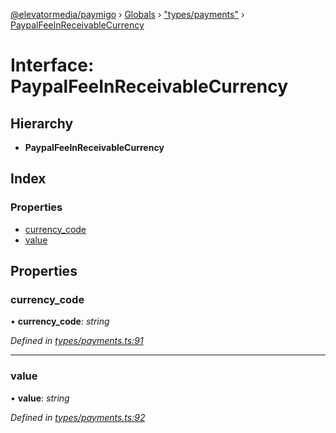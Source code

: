 [@elevatormedia/paymigo](../README.md) › [Globals](../globals.md) › ["types/payments"](../modules/_types_payments_.md) › [PaypalFeeInReceivableCurrency](_types_payments_.paypalfeeinreceivablecurrency.md)

# Interface: PaypalFeeInReceivableCurrency

## Hierarchy

-   **PaypalFeeInReceivableCurrency**

## Index

### Properties

-   [currency_code](_types_payments_.paypalfeeinreceivablecurrency.md#currency_code)
-   [value](_types_payments_.paypalfeeinreceivablecurrency.md#value)

## Properties

### currency_code

• **currency_code**: _string_

_Defined in [types/payments.ts:91](https://github.com/ELEVATORmedia/paymigo/blob/eaf52dd/src/types/payments.ts#L91)_

---

### value

• **value**: _string_

_Defined in [types/payments.ts:92](https://github.com/ELEVATORmedia/paymigo/blob/eaf52dd/src/types/payments.ts#L92)_
